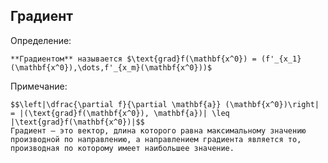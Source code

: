 ## Градиент
Определение:
```spoiler-markdown
**Градиентом** называется $\text{grad}f(\mathbf{x^0}) = (f'_{x_1}(\mathbf{x^0}),\dots,f'_{x_m}(\mathbf{x^0}))$
```

Примечание:
```spoiler-markdown
$$\left|\dfrac{\partial f}{\partial \mathbf{a}} (\mathbf{x^0})\right| = |(\text{grad}f(\mathbf{x^0}), \mathbf{a})| \leq |\text{grad}f(\mathbf{x^0})|$$
Градиент – это вектор, длина которого равна максимальному значению производной по направлению, а направлением градиента является то, производная по которому имеет наибольшее значение.
```
